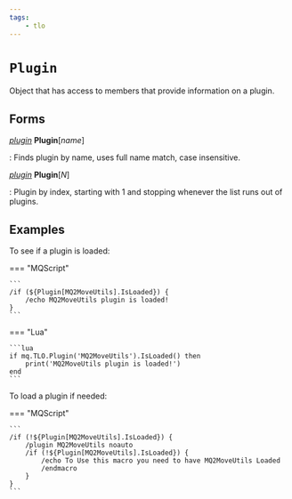 ```yaml
---
tags:
    - tlo
---
```


# `Plugin`

Object that has access to members that provide information on a plugin.

## Forms

[_plugin_][plugin] **Plugin**[_name_]

:   Finds plugin by name, uses full name match, case insensitive.

[_plugin_][plugin] **Plugin**[_N_] 

:   Plugin by index, starting with 1 and stopping whenever the list runs out of plugins.


## Examples

To see if a plugin is loaded:

=== "MQScript"

    ```
    /if (${Plugin[MQ2MoveUtils].IsLoaded}) {
        /echo MQ2MoveUtils plugin is loaded!
    }
    ```

=== "Lua"

    ```lua
    if mq.TLO.Plugin('MQ2MoveUtils').IsLoaded() then
        print('MQ2MoveUtils plugin is loaded!')
    end
    ```

To load a plugin if needed:

=== "MQScript"

    ```
    /if (!${Plugin[MQ2MoveUtils].IsLoaded}) {
        /plugin MQ2MoveUtils noauto
        /if (!${Plugin[MQ2MoveUtils].IsLoaded}) {
            /echo To Use this macro you need to have MQ2MoveUtils Loaded
            /endmacro
        }
    }
    ```

[plugin]: ../data-types/datatype-plugin.md
